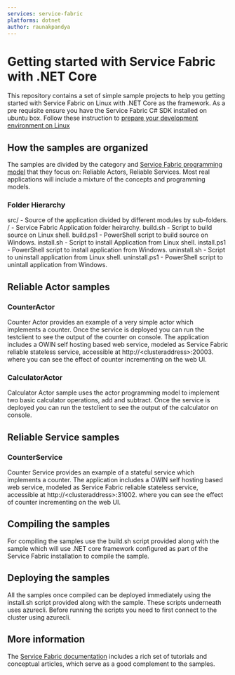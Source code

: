 ```yaml
---
services: service-fabric
platforms: dotnet
author: raunakpandya
---
```


# Getting started with Service Fabric with .NET Core

This repository contains a set of simple sample projects to help you getting started with Service Fabric on Linux with .NET Core as the framework. As a pre requisite ensure you have the Service Fabric C# SDK installed on ubuntu box. Follow these instruction to [prepare your development environment on Linux][service-fabric-Linux-getting-started]

## How the samples are organized

The samples are divided by the category and [Service Fabric programming model][service-fabric-programming-models] that they focus on: Reliable Actors, Reliable Services. Most real applications will include a mixture of the concepts and programming models.

### Folder Hierarchy
src/ - Source of the application divided by different modules by sub-folders.
<Application Folder>/ - Service Fabric Application folder heirarchy.
build.sh - Script to build source on Linux shell.
build.ps1 - PowerShell script to build source on Windows.
install.sh - Script to install Application from Linux shell.
install.ps1 - PowerShell script to install application from Windows.
uninstall.sh - Script to uninstall application from Linux shell.
uninstall.ps1 - PowerShell script to unintall application from Windows.

## Reliable Actor samples
### CounterActor

Counter Actor provides an example of a very simple actor which implements a counter. Once the service is deployed you can run the testclient to see the output of the counter on console. 
The application includes a OWIN self hosting based web service, modeled as Service Fabric reliable stateless service, accessible at http://&lt;clusteraddress&gt;:20003. where you can see the effect of counter incrementing on the web UI.

### CalculatorActor

Calculator Actor sample uses the actor programming model to implement two basic calculator operations, add and subtract. Once the service is deployed you can run the testclient to see the output of the calculator on console.

## Reliable Service samples
### CounterService

Counter Service provides an example of a stateful service which implements a counter.
The application includes a OWIN self hosting based web service, modeled as Service Fabric reliable stateless service, accessible at http://&lt;clusteraddress&gt;:31002. where you can see the effect of counter incrementing on the web UI.

## Compiling the samples
For compiling the samples use the build.sh script provided along with the sample which will use .NET core framework configured as part of the Service Fabric installation to compile the sample.

## Deploying the samples
All the samples once compiled can be deployed immediately using the install.sh script provided along with the sample. These scripts underneath uses azurecli. Before running the scripts you need to first connect to the cluster using azurecli.

## More information

The [Service Fabric documentation][service-fabric-docs] includes a rich set of tutorials and conceptual articles, which serve as a good complement to the samples.

<!-- Links -->

[service-fabric-programming-models]: https://azure.microsoft.com/en-us/documentation/articles/service-fabric-choose-framework/
[service-fabric-docs]: http://aka.ms/servicefabricdocs
[service-fabric-Linux-getting-started]: https://azure.microsoft.com/en-us/documentation/articles/service-fabric-get-started-linux/
